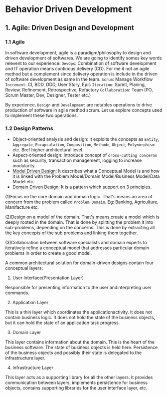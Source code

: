 # Behavior Driven Development

## 1. Agile: Driven Design and Development
### 1.1 Agile
In software development, agile is a paradigm/philosophy to design and driven development of softwares.
We are going to identify somes key words relevent to our experience:
`DevOps`: Combination of software development and IT operation means continous delivery (CD). For me it not an agile method but a complement since delivery operation is include in the driven of software development as same in the team. 
`Scrum`: Manage Workflow
`Increment`: CI, BDD, DDD, User Story, Epic
`Iteration`: Sprint, Planing, Review, Refinement, Retrospective, Refactory 
`Collaboration`: Team (PO, Scrum Master, Dev, Designer, Tester etc.)

By experience, `Design` and `Development` are notables operations to drive production of software in agile method scrum. Let us explore concepts used to implement these two operations.
### 1.2 Design Patterns
* Object-oriented analysis and design: 
it exploits the concepts as `Entity`, `Aggregate`, `Encapsulation`, `Composition`, `Methode`, `Object`, `Polymorphism` etc. Bref higher architectural level.
* Aspect-oriented design: 
Introduce concept of `cross-cutting concerns` such as security, transaction management, logging to increase modularity.
* [Model Driven Design](https://www.todaysoftmag.com/article/1529/model-driven-design-theory-to-practice): It describes what a Conceptual Model is and how it is linked with the Problem Model/Domain Model/Business Model/Data Model etc.
* [Domain Driven Design](http://www.infoq.com/minibooks/domain-drivendesign-quickly): It is a pattern which support on 3 principles. 

(1)Focus on the core domain and domain logic. That's means an area of concern from the problem called `Problem Domain`. Eg: Banking, Agriculture, Manifacture etc. 

(2)Design on a model of the domain. That's means create a model which is deeply rooted in the domain. That is done by splitting the problem it into sub-problems, depending on the concerns. This is done by extracting all the key concepts of the sub problems and linking them together.

(3)Collaboration between software specialists and domain experts to iteratively refine a conceptual model that addresses particular domain problems in order to create a good model.

A common architectural solution for domain-driven designs contain four conceptual layers:
1. User Interface(Presentation Layer)

Responsible for presenting information to the user andinterpreting user commands.

2. Application Layer

This is a thin layer which coordinates the applicationactivity. It does not contain business logic. It does not hold the state of the business objects, but it can hold the state of an application task progress.

3. Domain Layer 

This layer contains information about the domain. This is the heart of the business software. The state of business objects is held here. Persistence of the business objects and possibly their state is delegated to the infrastructure layer.

4. Infrastructure Layer

This layer acts as a supporting library for all the other layers. It provides communication between layers, implements persistence for business objects, contains supporting libraries for the user interface layer, etc.
